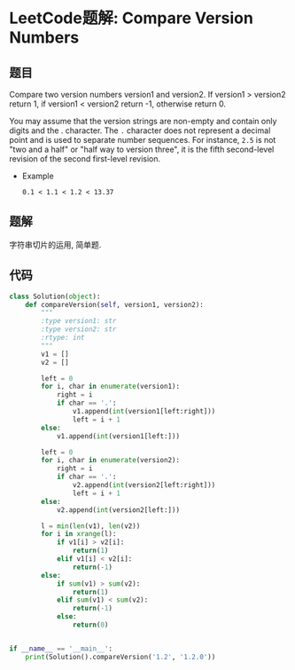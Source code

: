 # LeetCode题解: Compare Version Numbers

## 题目

Compare two version numbers version1 and version2. If version1 > version2 return 1, if version1 &lt; version2 return -1, otherwise return 0.

You may assume that the version strings are non-empty and contain only digits and the . character. The `.` character does not represent a decimal point and is used to separate number sequences. For instance, `2.5` is not "two and a half" or "half way to version three", it is the fifth second-level revision of the second first-level revision.

-   Example

    `0.1 < 1.1 < 1.2 < 13.37`

## 题解

字符串切片的运用, 简单题. 

## 代码

```python
class Solution(object):
    def compareVersion(self, version1, version2):
        """
        :type version1: str
        :type version2: str
        :rtype: int
        """
        v1 = []
        v2 = []

        left = 0
        for i, char in enumerate(version1):
            right = i
            if char == '.':
                v1.append(int(version1[left:right]))
                left = i + 1
        else:
            v1.append(int(version1[left:]))

        left = 0
        for i, char in enumerate(version2):
            right = i
            if char == '.':
                v2.append(int(version2[left:right]))
                left = i + 1
        else:
            v2.append(int(version2[left:]))

        l = min(len(v1), len(v2))
        for i in xrange(l):
            if v1[i] > v2[i]:
                return(1)
            elif v1[i] < v2[i]:
                return(-1)
        else:
            if sum(v1) > sum(v2):
                return(1)
            elif sum(v1) < sum(v2):
                return(-1)
            else:
                return(0)


if __name__ == '__main__':
    print(Solution().compareVersion('1.2', '1.2.0'))
```
